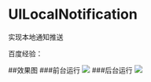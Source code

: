 # UILocalNotification
实现本地通知推送

百度经验：

##效果图
###前台运行
![](https://github.com/cjq002/UILocalNotification/raw/master/Media/demo1.png)
###后台运行
![](https://github.com/cjq002/UILocalNotification/raw/master/Media/demo2.png)
